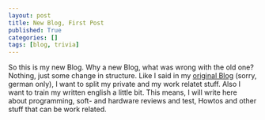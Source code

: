 ```yaml
---
layout: post
title: New Blog, First Post
published: True
categories: []
tags: [blog, trivia]
---
```


So this is my new Blog. Why a new Blog, what was wrong with the old one? Nothing, just some change in structure. Like I said in my [original Blog](http://sangyye.de/archives/28-Endlich-mal-ein-neuer-Eintrag.html) (sorry, german only), I want to split my private and my work relatet stuff. Also I want to train my written english a little bit. This means, I will write here about programming, soft- and hardware reviews and test, Howtos and other stuff that can be work related. 